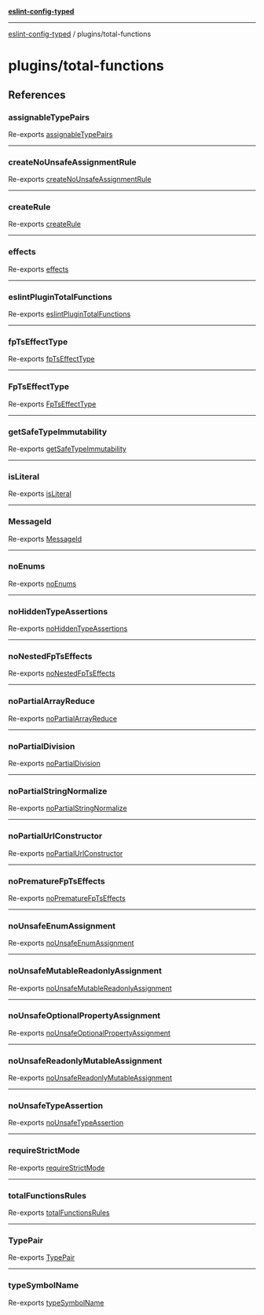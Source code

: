 [**eslint-config-typed**](../README.md)

---

[eslint-config-typed](../README.md) / plugins/total-functions

# plugins/total-functions

## References

### assignableTypePairs

Re-exports [assignableTypePairs](total-functions/rules/common.md#assignabletypepairs)

---

### createNoUnsafeAssignmentRule

Re-exports [createNoUnsafeAssignmentRule](total-functions/rules/unsafe-assignment-rule.md#createnounsafeassignmentrule)

---

### createRule

Re-exports [createRule](total-functions/rules/common.md#createrule)

---

### effects

Re-exports [effects](total-functions/rules/fp-ts.md#effects)

---

### eslintPluginTotalFunctions

Re-exports [eslintPluginTotalFunctions](total-functions/plugin.md#eslintplugintotalfunctions)

---

### fpTsEffectType

Re-exports [fpTsEffectType](total-functions/rules/fp-ts.md#fptseffecttype-1)

---

### FpTsEffectType

Re-exports [FpTsEffectType](total-functions/rules/fp-ts.md#fptseffecttype)

---

### getSafeTypeImmutability

Re-exports [getSafeTypeImmutability](total-functions/rules/unsafe-assignment-rule.md#getsafetypeimmutability)

---

### isLiteral

Re-exports [isLiteral](total-functions/rules/common.md#isliteral)

---

### MessageId

Re-exports [MessageId](total-functions/rules/unsafe-assignment-rule.md#messageid)

---

### noEnums

Re-exports [noEnums](total-functions/rules/no-enums.md#noenums)

---

### noHiddenTypeAssertions

Re-exports [noHiddenTypeAssertions](total-functions/rules/no-hidden-type-assertions.md#nohiddentypeassertions)

---

### noNestedFpTsEffects

Re-exports [noNestedFpTsEffects](total-functions/rules/no-nested-fp-ts-effects.md#nonestedfptseffects)

---

### noPartialArrayReduce

Re-exports [noPartialArrayReduce](total-functions/rules/no-partial-array-reduce.md#nopartialarrayreduce)

---

### noPartialDivision

Re-exports [noPartialDivision](total-functions/rules/no-partial-division.md#nopartialdivision)

---

### noPartialStringNormalize

Re-exports [noPartialStringNormalize](total-functions/rules/no-partial-string-normalize.md#nopartialstringnormalize)

---

### noPartialUrlConstructor

Re-exports [noPartialUrlConstructor](total-functions/rules/no-partial-url-constructor.md#nopartialurlconstructor)

---

### noPrematureFpTsEffects

Re-exports [noPrematureFpTsEffects](total-functions/rules/no-premature-fp-ts-effects.md#noprematurefptseffects)

---

### noUnsafeEnumAssignment

Re-exports [noUnsafeEnumAssignment](total-functions/rules/no-unsafe-enum-assignment.md#nounsafeenumassignment)

---

### noUnsafeMutableReadonlyAssignment

Re-exports [noUnsafeMutableReadonlyAssignment](total-functions/rules/no-unsafe-mutable-readonly-assignment.md#nounsafemutablereadonlyassignment)

---

### noUnsafeOptionalPropertyAssignment

Re-exports [noUnsafeOptionalPropertyAssignment](total-functions/rules/no-unsafe-optional-property-assignment.md#nounsafeoptionalpropertyassignment)

---

### noUnsafeReadonlyMutableAssignment

Re-exports [noUnsafeReadonlyMutableAssignment](total-functions/rules/no-unsafe-readonly-mutable-assignment.md#nounsafereadonlymutableassignment)

---

### noUnsafeTypeAssertion

Re-exports [noUnsafeTypeAssertion](total-functions/rules/no-unsafe-type-assertion.md#nounsafetypeassertion)

---

### requireStrictMode

Re-exports [requireStrictMode](total-functions/rules/require-strict-mode.md#requirestrictmode)

---

### totalFunctionsRules

Re-exports [totalFunctionsRules](total-functions/rules/rules.md#totalfunctionsrules)

---

### TypePair

Re-exports [TypePair](total-functions/rules/common.md#typepair)

---

### typeSymbolName

Re-exports [typeSymbolName](total-functions/rules/common.md#typesymbolname)

